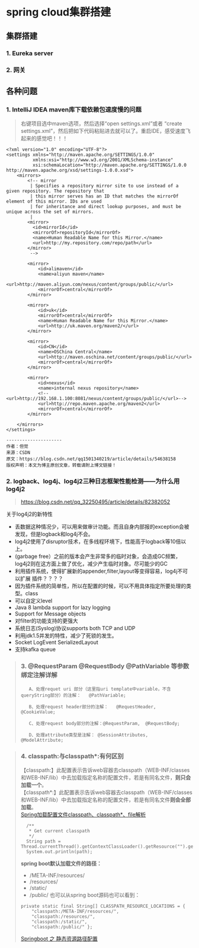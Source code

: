 # spring cloud集群搭建


## 集群搭建
### 1. Eureka server

### 2. 网关

## 各种问题
### 1. IntelliJ IDEA maven库下载依赖包速度慢的问题

> 右键项目选中maven选项，然后选择“open settings.xml”或者 “create settings.xml”，然后把如下代码粘贴进去就可以了。重启IDE，感受速度飞起来的感觉吧！！！
```
<?xml version="1.0" encoding="UTF-8"?>
<settings xmlns="http://maven.apache.org/SETTINGS/1.0.0"
          xmlns:xsi="http://www.w3.org/2001/XMLSchema-instance"
          xsi:schemaLocation="http://maven.apache.org/SETTINGS/1.0.0 http://maven.apache.org/xsd/settings-1.0.0.xsd">
    <mirrors>
        <!-- mirror
         | Specifies a repository mirror site to use instead of a given repository. The repository that
         | this mirror serves has an ID that matches the mirrorOf element of this mirror. IDs are used
         | for inheritance and direct lookup purposes, and must be unique across the set of mirrors.
         |
        <mirror>
          <id>mirrorId</id>
          <mirrorOf>repositoryId</mirrorOf>
          <name>Human Readable Name for this Mirror.</name>
          <url>http://my.repository.com/repo/path</url>
        </mirror>
         -->

        <mirror>
            <id>alimaven</id>
            <name>aliyun maven</name>
            <url>http://maven.aliyun.com/nexus/content/groups/public/</url>
            <mirrorOf>central</mirrorOf>
        </mirror>

        <mirror>
            <id>uk</id>
            <mirrorOf>central</mirrorOf>
            <name>Human Readable Name for this Mirror.</name>
            <url>http://uk.maven.org/maven2/</url>
        </mirror>

        <mirror>
            <id>CN</id>
            <name>OSChina Central</name>
            <url>http://maven.oschina.net/content/groups/public/</url>
            <mirrorOf>central</mirrorOf>
        </mirror>

        <mirror>
            <id>nexus</id>
            <name>internal nexus repository</name>
            <!-- <url>http://192.168.1.100:8081/nexus/content/groups/public/</url>-->
            <url>http://repo.maven.apache.org/maven2</url>
            <mirrorOf>central</mirrorOf>
        </mirror>

    </mirrors>
</settings>

--------------------- 
作者：但觉 
来源：CSDN 
原文：https://blog.csdn.net/qq1501340219/article/details/54638158 
版权声明：本文为博主原创文章，转载请附上博文链接！
```
### 2. logback、log4j、log4j2三种日志框架性能检测——为什么用log4j2
><https://blog.csdn.net/qq_32250495/article/details/82382052>

关于log4j2的新特性

+ 丢数据这种情况少，可以用来做审计功能。而且自身内部报的exception会被发现，但是logback和log4j不会。
+ log4j2使用了disruptor技术，在多线程环境下，性能高于logback等10倍以上。
+ (garbage free）之前的版本会产生非常多的临时对象，会造成GC频繁，log4j2则在这方面上做了优化，减少产生临时对象。尽可能少的GC
+ 利用插件系统，使得扩展新的appender,filter,layout等变得容易，log4j不可以扩展 插件？？？？
+ 因为插件系统的简单性，所以在配置的时候，可以不用具体指定所要处理的类型。class
+ 可以自定义level
+ Java 8 lambda support for lazy logging
+ Support for Message objects
+ 对filter的功能支持的更强大
+ 系统日志(Syslog)协议supports both TCP and UDP
+ 利用jdk1.5并发的特性，减少了死锁的发生。
+ Socket LogEvent SerializedLayout
+ 支持kafka queue

> ### 3. @RequestParam @RequestBody @PathVariable 等参数绑定注解详解
> ```
>    A、处理requet uri 部分（这里指uri template中variable，不含queryString部分）的注解：   @PathVariable;
>
>    B、处理request header部分的注解：   @RequestHeader, @CookieValue;
>
>    C、处理request body部分的注解：@RequestParam,  @RequestBody;
>
>    D、处理attribute类型是注解： @SessionAttributes, @ModelAttribute;
> ```     

> ### 4. classpath:与classpath*:有何区别
> 【classpath:】此配置表示告诉web容器去classpath（WEB-INF/classes和WEB-INF/lib）中去加载指定名称的配置文件，若是有同名文件，**则只会加载一个**。     
> 【classpath*:】此配置表示告诉web容器去classpath（WEB-INF/classes和WEB-INF/lib）中去加载指定名称的配置文件，若是有同名文件**则会全部加载**。      
> [ Spring加载配置文件classpath、classpath*、file解析](https://blog.csdn.net/shangmingtao/article/details/78311189)
> ````
>   /**
>    * Get current classpath
>    */
>   String path = Thread.currentThread().getContextClassLoader().getResource("").getPath();
>   System.out.println(path);
> ````
> **spring boot默认加载文件的路径：**
> + /META-INF/resources/
> + /resources/
> + /static/
> + /public/
> 也可以从spring boot源码也可以看到：
> ```
> private static final String[] CLASSPATH_RESOURCE_LOCATIONS = { 
>     "classpath:/META-INF/resources/", 
>     "classpath:/resources/", 
>     "classpath:/static/", 
>     "classpath:/public/" }; 
> ``` 
> [Springboot 之 静态资源路径配置](https://www.jianshu.com/p/20a63d144551)